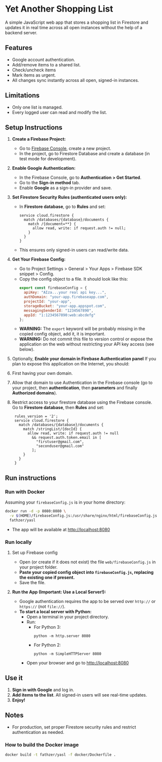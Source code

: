 # Yet Another Shopping List

A simple JavaScript web app that stores a shopping list in Firestore and updates it in real time across all open instances without the help of a backend server.

## Features

- Google account authentication.
- Add/remove items to a shared list.
- Check/uncheck items
- Mark items as urgent.
- All changes sync instantly across all open, signed-in instances.

## Limitations

- Only one list is managed.
- Every logged user can read and modify the list.

## Setup Instructions

1. **Create a Firebase Project:**
   - Go to [Firebase Console](https://console.firebase.google.com/), create a new project.
   - In the project, go to Firestore Database and create a database (in test mode for development).

2. **Enable Google Authentication:**
   - In the Firebase Console, go to **Authentication > Get Started**.
   - Go to the **Sign-in method** tab.
   - Enable **Google** as a sign-in provider and save.

3. **Set Firestore Security Rules (authenticated users only):**
   - In **Firestore database**, go to **Rules** and set:
     ```
     service cloud.firestore {
       match /databases/{database}/documents {
         match /{document=**} {
           allow read, write: if request.auth != null;
         }
       }
     }
     ```
   - This ensures only signed-in users can read/write data.

4. **Get Your Firebase Config:**
   - Go to Project Settings > General > Your Apps > Firebase SDK snippet > Config.
   - Copy the config object to a file. It should look like this:
     ```js
     export const firebaseConfig = {
       apiKey: "AIza...your real api key...",
       authDomain: "your-app.firebaseapp.com",
       projectId: "your-app",
       storageBucket: "your-app.appspot.com",
       messagingSenderId: "1234567890",
       appId: "1:1234567890:web:abcdefg"
     };
     ```
   - **WARNING:** The `export` keyword will be probably missing in the copied config object, add it, it is important.
   - **WARNING:** Do not commit this file to version control or expose the application on the web without restricting your API key access (see below).

5. Optionally, **Enable your domain in Firebase Authentication panel**
If you plan to expose this application on the Internet, you should:
1. First having your own domain.
2. Allow that domain to use Authentication in the Firebase console (go to your project, then **authentication**, then **parameters** and finally **Authorized domains**).
3. Restrict access to your firestore database using the Firebase console.  
Go to **Firestore database**, then **Rules** and set:
     ```
      rules_version = '2';
      service cloud.firestore {
        match /databases/{database}/documents {
          match /stringList/{docId} {
            allow read, write: if request.auth != null
              && request.auth.token.email in [
                "firstuser@gmail.com",
                "seconduser@gmail.com"
              ];
          }
        }
      }
     ```

## Run instructions

### Run with Docker

Assuming your `firebaseConfig.js` is in your home directory:

```sh
docker run -d -p 8080:8080 \
  -v $(HOME)/firebaseConfig.js:/usr/share/nginx/html/firebaseConfig.js:ro \
  fathzer/yasl
```

- The app will be available at [http://localhost:8080](http://localhost:8080)

### Run locally

1. Set up Firebase config
   - Open (or create if it does not exist) the file `web/firebaseConfig.js` in your project folder.
   - **Paste your copied config object into `firebaseConfig.js`, replacing the existing one if present.**
   - Save the file.

2. **Run the App (Important: Use a Local Server!):**
   - Google authentication requires the app to be served over `http://` or `https://` (not `file://`).
   - **To start a local server with Python:**
     - Open a terminal in your project directory.
     - Run:
       - For Python 3:
         ```
         python -m http.server 8080
         ```
       - For Python 2:
         ```
         python -m SimpleHTTPServer 8080
         ```
     - Open your browser and go to [http://localhost:8080](http://localhost:8080)

## Use it

1. **Sign in with Google** and log in.
2. **Add items to the list**. All signed-in users will see real-time updates.
3. **Enjoy!**

## Notes

- For production, set proper Firestore security rules and restrict authentication as needed.

### How to build the Docker image

```sh
docker build -t fathzer/yasl -f docker/Dockerfile .
```

